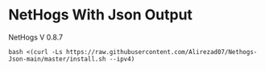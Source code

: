 # NetHogs With Json Output

NetHogs V 0.8.7




````
bash <(curl -Ls https://raw.githubusercontent.com/Alirezad07/Nethogs-Json-main/master/install.sh --ipv4)
````

